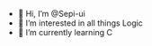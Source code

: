 - 👋 Hi, I’m @Sepi-ui
- 👀 I’m interested in all things Logic
- 🌱 I’m currently learning C

<!---
Sepi-ui/Sepi-ui is a ✨ special ✨ repository because its `README.md` (this file) appears on your GitHub profile.
You can click the Preview link to take a look at your changes.
--->
